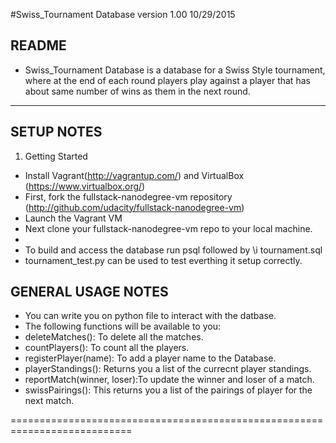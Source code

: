 #Swiss_Tournament Database version 1.00  10/29/2015

README
------
- Swiss_Tournament Database is a database for a Swiss Style tournament, where at the end of each round players 
play against a player that has about same number of wins as them in the next round. 
----------------------------------------------------------------------------

SETUP NOTES
-----------

1. Getting Started 
- Install Vagrant(http://vagrantup.com/) and VirtualBox (https://www.virtualbox.org/)
- First, fork the fullstack-nanodegree-vm repository (http://github.com/udacity/fullstack-nanodegree-vm)
- Launch the Vagrant VM
- Next clone your fullstack-nanodegree-vm repo to your local machine. 
- 
- To build and access the database run psql followed by \i tournament.sql
- tournament_test.py can be used to test everthing it setup correctly.

GENERAL USAGE NOTES
-------------------
- You can write you on python file to interact with the datbase.
- The following functions will be available to you:
- deleteMatches(): To delete all the matches. 
- countPlayers(): To count all the players.
- registerPlayer(name): To add a player name to the Database. 
- playerStandings(): Returns you a list of the currecnt player standings.
- reportMatch(winner, loser):To update the winner and loser of a match.
- swissPairings(): This returns you a list of the pairings of player for the next match.


===========================================================================


